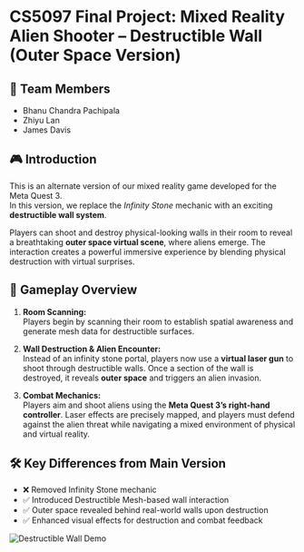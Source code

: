 # CS5097 Final Project: Mixed Reality Alien Shooter – Destructible Wall (Outer Space Version)

## 👥 Team Members
- Bhanu Chandra Pachipala  
- Zhiyu Lan  
- James Davis  

## 🎮 Introduction

This is an alternate version of our mixed reality game developed for the Meta Quest 3.  
In this version, we replace the *Infinity Stone* mechanic with an exciting **destructible wall system**.

Players can shoot and destroy physical-looking walls in their room to reveal a breathtaking **outer space virtual scene**, where aliens emerge. The interaction creates a powerful immersive experience by blending physical destruction with virtual surprises.

## 👾 Gameplay Overview

1. **Room Scanning:**  
   Players begin by scanning their room to establish spatial awareness and generate mesh data for destructible surfaces.

2. **Wall Destruction & Alien Encounter:**  
   Instead of an infinity stone portal, players now use a **virtual laser gun** to shoot through destructible walls. Once a section of the wall is destroyed, it reveals **outer space** and triggers an alien invasion.

3. **Combat Mechanics:**  
   Players aim and shoot aliens using the **Meta Quest 3’s right-hand controller**. Laser effects are precisely mapped, and players must defend against the alien threat while navigating a mixed environment of physical and virtual reality.

## 🛠️ Key Differences from Main Version
- ❌ Removed Infinity Stone mechanic  
- ✅ Introduced Destructible Mesh-based wall interaction  
- ✅ Outer space revealed behind real-world walls upon destruction  
- ✅ Enhanced visual effects for destruction and combat feedback

![Destructible Wall Demo](Project_Photos/Destructible_Wall.jpeg)
